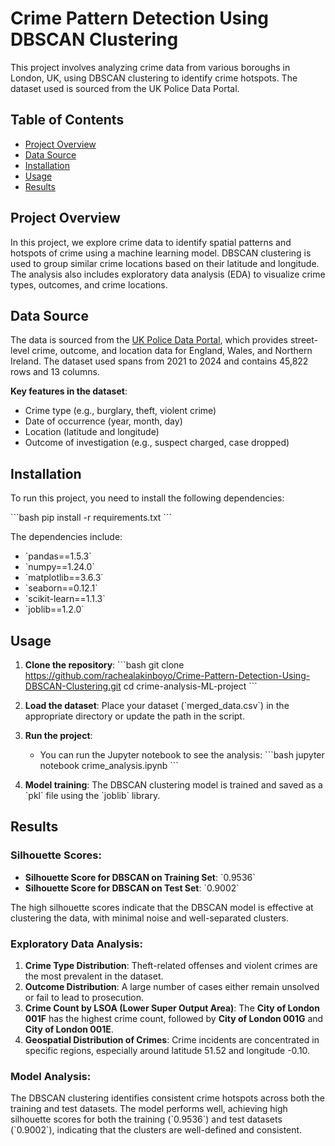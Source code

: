 
# Crime Pattern Detection Using DBSCAN Clustering

This project involves analyzing crime data from various boroughs in London, UK, using DBSCAN clustering to identify crime hotspots. The dataset used is sourced from the UK Police Data Portal.

## Table of Contents
- [Project Overview](#project-overview)
- [Data Source](#data-source)
- [Installation](#installation)
- [Usage](#usage)
- [Results](#results)

## Project Overview

In this project, we explore crime data to identify spatial patterns and hotspots of crime using a machine learning model. DBSCAN clustering is used to group similar crime locations based on their latitude and longitude. The analysis also includes exploratory data analysis (EDA) to visualize crime types, outcomes, and crime locations.

## Data Source

The data is sourced from the [UK Police Data Portal](https://data.police.uk/), which provides street-level crime, outcome, and location data for England, Wales, and Northern Ireland. The dataset used spans from 2021 to 2024 and contains 45,822 rows and 13 columns.

**Key features in the dataset**:
- Crime type (e.g., burglary, theft, violent crime)
- Date of occurrence (year, month, day)
- Location (latitude and longitude)
- Outcome of investigation (e.g., suspect charged, case dropped)

## Installation

To run this project, you need to install the following dependencies:

\`\`\`bash
pip install -r requirements.txt
\`\`\`

The dependencies include:
- \`pandas==1.5.3\`
- \`numpy==1.24.0\`
- \`matplotlib==3.6.3\`
- \`seaborn==0.12.1\`
- \`scikit-learn==1.1.3\`
- \`joblib==1.2.0\`

## Usage

1. **Clone the repository**:
   \`\`\`bash
   git clone https://github.com/rachealakinboyo/Crime-Pattern-Detection-Using-DBSCAN-Clustering.git
   cd crime-analysis-ML-project
   \`\`\`

2. **Load the dataset**: Place your dataset (\`merged_data.csv\`) in the appropriate directory or update the path in the script.

3. **Run the project**:
   - You can run the Jupyter notebook to see the analysis:
     \`\`\`bash
     jupyter notebook crime_analysis.ipynb
     \`\`\`

4. **Model training**: The DBSCAN clustering model is trained and saved as a \`pkl\` file using the \`joblib\` library.


## Results

### Silhouette Scores:
- **Silhouette Score for DBSCAN on Training Set**: \`0.9536\`
- **Silhouette Score for DBSCAN on Test Set**: \`0.9002\`

The high silhouette scores indicate that the DBSCAN model is effective at clustering the data, with minimal noise and well-separated clusters.

### Exploratory Data Analysis:
1. **Crime Type Distribution**: Theft-related offenses and violent crimes are the most prevalent in the dataset.
2. **Outcome Distribution**: A large number of cases either remain unsolved or fail to lead to prosecution.
3. **Crime Count by LSOA (Lower Super Output Area)**: The **City of London 001F** has the highest crime count, followed by **City of London 001G** and **City of London 001E**.
4. **Geospatial Distribution of Crimes**: Crime incidents are concentrated in specific regions, especially around latitude 51.52 and longitude -0.10.

### Model Analysis:
The DBSCAN clustering identifies consistent crime hotspots across both the training and test datasets. The model performs well, achieving high silhouette scores for both the training (\`0.9536\`) and test datasets (\`0.9002\`), indicating that the clusters are well-defined and consistent.
